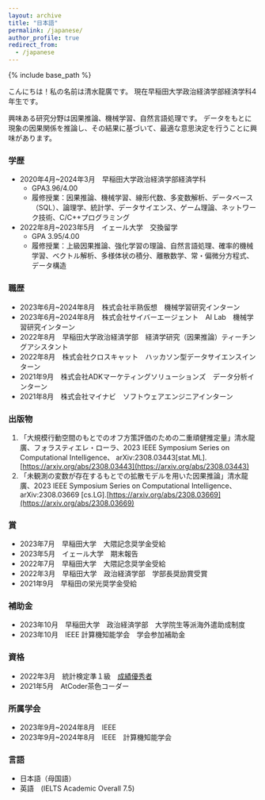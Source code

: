 ```yaml
---
layout: archive
title: "日本語"
permalink: /japanese/
author_profile: true
redirect_from:
  - /japanese
---
```


{% include base_path %}

こんにちは！私の名前は清水龍廣です。
現在早稲田大学政治経済学部経済学科4年生です。

興味ある研究分野は因果推論、機械学習、自然言語処理です。
データをもとに現象の因果関係を推論し、その結果に基づいて、最適な意思決定を行うことに興味があります。


### 学歴
* 2020年4月~2024年3月　早稲田大学政治経済学部経済学科　
  * GPA3.96/4.00
  * 履修授業：因果推論、機械学習、線形代数、多変数解析、データベース（SQL）、論理学、統計学、データサイエンス、ゲーム理論、ネットワーク技術、C/C++プログラミング
* 2022年8月~2023年5月　イェール大学　交換留学　
  * GPA 3.95/4.00
  * 履修授業：上級因果推論、強化学習の理論、自然言語処理、確率的機械学習、ベクトル解析、多様体状の積分、離散数学、常・偏微分方程式、データ構造

### 職歴
* 2023年6月~2024年8月　株式会社半熟仮想　機械学習研究インターン
* 2023年6月~2024年8月　株式会社サイバーエージェント　AI Lab　機械学習研究インターン
* 2022年8月　早稲田大学政治経済学部　経済学研究（因果推論）ティーチングアシスタント
* 2022年8月　株式会社クロスキャット　ハッカソン型データサイエンスインターン
* 2021年9月　株式会社ADKマーケティングソリューションズ　データ分析インターン
* 2021年8月　株式会社マイナビ　ソフトウェアエンジニアインターン


### 出版物
1. 「大規模行動空間のもとでのオフ方策評価のための二重頑健推定量」清水龍廣、フォラスティエレ・ローラ、2023 IEEE Symposium Series on Computational Intelligence、 arXiv:2308.03443[stat.ML]. [https://arxiv.org/abs/2308.03443](https://arxiv.org/abs/2308.03443)
2.  「未観測の変数が存在するもとでの拡散モデルを用いた因果推論」清水龍廣、2023 IEEE Symposium Series on Computational Intelligence、 arXiv:2308.03669 [cs.LG].[https://arxiv.org/abs/2308.03669](https://arxiv.org/abs/2308.03669)

### 賞
* 2023年7月　早稲田大学　大隈記念奨学金受給
* 2023年5月　イェール大学　期末報告
* 2022年7月　早稲田大学　大隈記念奨学金受給
* 2022年3月　早稲田大学　政治経済学部　学部長奨励賞受賞
* 2021年9月　早稲田の栄光奨学金受給


### 補助金
* 2023年10月　早稲田大学　政治経済学部　大学院生等派海外遣助成制度
* 2023年10月　IEEE 計算機知能学会　学会参加補助金

### 資格
* 2022年3月　統計検定準１級　[成績優秀者](https://static.toukei-kentei.jp/wp-content/uploads/20220905172033/cbt_exc202201-06_grade7-20220905172033-20220905172033.pdf)
* 2021年5月　AtCoder茶色コーダー

### 所属学会
* 2023年9月~2024年8月　IEEE
* 2023年9月~2024年8月　IEEE　計算機知能学会

### 言語
* 日本語（母国語）
* 英語　(IELTS Academic Overall 7.5)



